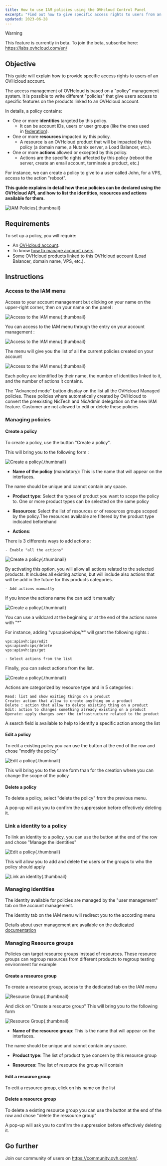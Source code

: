 ```yaml
---
title: How to use IAM policies using the OVHcloud Control Panel
excerpt: "Find out how to give specific access rights to users from an OVHcloud account"
updated: 2023-06-28
---
```


> [!warning]
>
> This feature is currently in beta. To join the beta, subscribe here: <https://labs.ovhcloud.com/en/>
>  

## Objective

This guide will explain how to provide specific access rights to users of an OVHcloud account.

The access management of OVHcloud is based on a "policy" management system. It is possible to write different "policies" that give users access to specific features on the products linked to an OVHcloud account.

In details, a policy contains:

- One or more **identities** targeted by this policy. 
    - It can be account IDs, users or user groups (like the ones used in [federation](/products/customer-connect-saml-sso)). 
- One or more **resources** impacted by this policy. 
    - A resource is an OVHcloud product that will be impacted by this policy (a domain name, a Nutanix server, a Load Balancer, etc.).
- One or more **actions** allowed or excepted by this policy. 
    - Actions are the specific rights affected by this policy (reboot the server, create an email account, terminate a product, etc.)

For instance, we can create a policy to give to a user called John, for a VPS, access to the action "reboot".

**This guide explains in detail how these policies can be declared using the OVHcloud API, and how to list the identities, resources and actions available for them.**

![IAM Policies](images/iam_policies.png){.thumbnail}

## Requirements

To set up a policy, you will require:

- An [OVHcloud account](/pages/account/customer/ovhcloud-account-creation).
- To know [how to manage account users](/pages/account/customer/ovhcloud-users-management).
- Some OVHcloud products linked to this OVHcloud account (Load Balancer, domain name, VPS, etc.).

## Instructions

### Access to the IAM menu

Access to your account management but clicking on your name on the upper-right corner, then on your name on the panel :

![Access to the IAM menu](images/access_to_the_IAM_menu_01.png){.thumbnail}

You can access to the IAM menu through the entry on your account management :

![Access to the IAM menu](images/access_to_the_IAM_menu_02.png){.thumbnail}

The menu will give you the list of all the current policies created on your account

![Access to the IAM menu](images/access_to_the_IAM_menu_03.png){.thumbnail}

Each policy are identified by their name, the number of identities linked to it, and the number of actions it contains.

The "Advanced mode" button display on the list all the OVHcloud Managed policies. These policies where automatically created by OVHcloud to convert the preexisting NicTech and NicAdmin delegation on the new IAM feature. Customer are not allowed to edit or delete these policies

### Managing policies

#### Create a policy

To create a policy, use the button "Create a policy".

This will bring you to the following form :

![Create a policy](images/create_a_policy_01.png){.thumbnail}

- **Name of the policy** (mandatory): This is the name that will appear on the interfaces.

The name should be unique and cannot contain any space.

- **Product type**: Select the types of product you want to scope the policy to. One or more product types can be selected on the same policy

- **Resources**: Select the list of resources or of resources groups scoped by the policy.The resources available are filtered by the product type indicated beforehand

- **Actions**:

There is 3 differents ways to add actions :

    - Enable "all the actions"

![Create a policy](images/create_a_policy_02.png){.thumbnail}

By activating this option, you will allow all actions related to the selected products. It includes all existing actions, but will include also actions that will be add in the future for this products categories.

    - Add actions manually

If you know the actions name the can add it manually

![Create a policy](images/create_a_policy_03.png){.thumbnail}

You can use a wildcard at the beginning or at the end of the actions name with "*"

For instance, adding "vps:apiovh:ips/*" will grant the following rights :

    vps:apiovh:ips/edit
    vps:apiovh:ips/delete
    vps:apiovh:ips/get 

    - Select actions from the list

Finally, you can select actions from the list.

![Create a policy](images/create_a_policy_04.png){.thumbnail}

Actions are categorized by resource type and in 5 categories :

    Read: list and show exiting things on a product
    Create: action that allow to create anything on a product
    Delete : action that allow to delete existing thing on a product
    Edit: action to changes something already existing on a product
    Operate: apply changes over the infrastructure related to the product

A search field is available to help to identify a specific action among the list

#### Edit a policy

To edit a existing policy you can use the button at the end of the row and chose "modify the policy"

![Edit a policy](images/editing_a_policy.png){.thumbnail}

This will bring you to the same form than for the creation where you can change the scope of the policy

#### Delete a policy

To delete a policy, select "delete the policy" from the previous menu.

A pop-up will ask you to confirm the suppression before effectively deleting it.

### Link a identity to a policy

To link an identity to a policy, you can use the button at the end of the row and chose "Manage the identities"

![Edit a policy](images/editing_a_policy.png){.thumbnail}

This will allow you to add and delete the users or the groups to who the policy should apply

![Link an identity](images/link_identity_to_policy.png){.thumbnail}

### Managing identities

The identity available for policies are managed by the "user management" tab on the account management.

The identity tab on the IAM menu will redirect you to the according menu

Details about user management are available on the [dedicated documentation](/pages/account/customer/ovhcloud-users-management)

### Managing Resource groups

Policies can target resource groups instead of resources. These resource groups can regroup resources from different products to regroup testing environment for example

#### Create a resource group

To create a resource group, access to the dedicated tab on the IAM menu

![Resource Group](images/resource_groups.png){.thumbnail}

And click on "Create a resource group"
This will bring you to the following form

![Resource Group](images/resource_groups_form.png){.thumbnail}

- **Name of the resource group**: This is the name that will appear on the interfaces.

The name should be unique and cannot contain any space.

- **Product type**: The list of product type concern by this resource group

- **Resources**: The list of resource the group will contain

#### Edit a resource group

To edit a resource group, click on his name on the list

#### Delete a resource group

To delete a existing resource group you can use the button at the end of the row and chose "delete the ressource group"

A pop-up will ask you to confirm the suppression before effectively deleting it.

## Go further

Join our community of users on <https://community.ovh.com/en/>.
